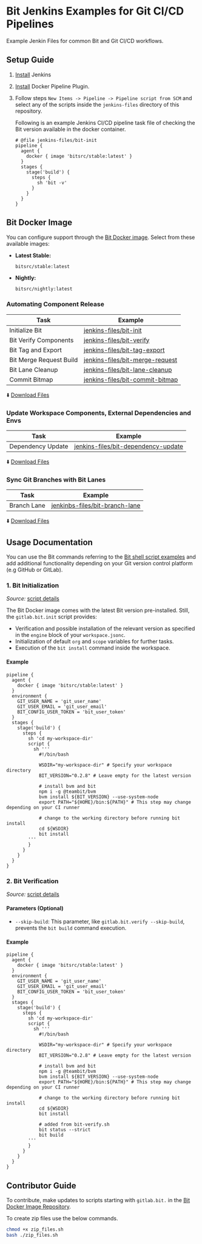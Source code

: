 # Bit Jenkins Examples for Git CI/CD Pipelines
Example Jenkin Files for common Bit and Git CI/CD workflows.

## Setup Guide

1. [Install](https://www.jenkins.io/doc/book/installing/) Jenkins
2. [Install](https://plugins.jenkins.io/docker-workflow/) Docker Pipeline Plugin.
3. Follow steps `New Items -> Pipeline -> Pipeline script from SCM` and select any of the scripts inside the `jenkins-files` directory of this repository.

    Following is an example Jenkins CI/CD pipeline task file of checking the Bit version available in the docker container.
  
    ```
    # @file jenkins-files/bit-init
    pipeline {
      agent {
        docker { image 'bitsrc/stable:latest' }
      }
      stages {
        stage('build') {
          steps {
            sh 'bit -v'
          }
        }
      }
    }
    ```

## Bit Docker Image
You can configure support through the [Bit Docker image](https://github.com/bit-tasks/bit-docker-image). Select from these available images:

- **Latest Stable:** 
  ```
  bitsrc/stable:latest
  ```
  
- **Nightly:** 
  ```bash
  bitsrc/nightly:latest
  ```

### Automating Component Release

| Task                        | Example                         | 
|-----------------------------|---------------------------------|
| Initialize Bit             | [jenkins-files/bit-init](/jenkins-files/bit-init)           |
| Bit Verify Components      | [jenkins-files/bit-verify](/jenkins-files/bit-verify)               |
| Bit Tag and Export         | [jenkins-files/bit-tag-export](/jenkins-files/bit-tag-export)       |
| Bit Merge Request Build    | [jenkins-files/bit-merge-request](/jenkins-files/bit-merge-request) |
| Bit Lane Cleanup           | [jenkins-files/bit-lane-cleanup](/jenkins-files/bit-lane-cleanup) |
| Commit Bitmap              | [jenkins-files/bit-commit-bitmap](/jenkins-files/bit-commit-bitmap) |

  :arrow_down: [Download Files](https://github.com/bit-tasks/github-action-examples/raw/main/downloads/automating-component-releases.zip)

### Update Workspace Components, External Dependencies and Envs

| Task                        | Example                         |
|-----------------------------|---------------------------------|
| Dependency Update           | [jenkins-files/bit-dependency-update](/jenkins-files/bit-dependency-update)   |

  :arrow_down: [Download Files](https://github.com/bit-tasks/github-action-examples/raw/main/downloads/dependency-update.zip)

### Sync Git Branches with Bit Lanes

| Task                        | Example                         |
|-----------------------------|---------------------------------|
| Branch Lane                 | [jenkinbs-files/bit-branch-lane](/jenkins-files/bit-branch-lane)  |

  :arrow_down: [Download Files](https://github.com/bit-tasks/github-action-examples/raw/main/downloads/branch-lane.zip)


## Usage Documentation

You can use the Bit commands referring to the [Bit shell script examples](https://github.com/bit-tasks/shell-scripts) and add additional functionality depending on your Git version control platform (e.g GitHub or GitLab).

### 1. Bit Initialization

*Source:* [script details](https://github.com/bit-tasks/shell-scripts/blob/main/scripts/bit-init.sh)

The Bit Docker image comes with the latest Bit version pre-installed. Still, the `gitlab.bit.init` script provides:

- Verification and possible installation of the relevant version as specified in the `engine` block of your `workspace.jsonc`.
- Initialization of default `org` and `scope` variables for further tasks.
- Execution of the `bit install` command inside the workspace.

#### Example

```
pipeline {
  agent {
    docker { image 'bitsrc/stable:latest' }
  }
  environment {
    GIT_USER_NAME = 'git_user_name'
    GIT_USER_EMAIL = 'git_user_email'
    BIT_CONFIG_USER_TOKEN = 'bit_user_token'
  }
  stages {
    stage('build') {
      steps {
        sh 'cd my-workspace-dir'
        script {
          sh '''
            #!/bin/bash
            
            WSDIR="my-workspace-dir" # Specify your workspace directory
            BIT_VERSION="0.2.8" # Leave empty for the latest version
            
            # install bvm and bit
            npm i -g @teambit/bvm
            bvm install ${BIT_VERSION} --use-system-node
            export PATH="${HOME}/bin:${PATH}" # This step may change depending on your CI runner
            
            # change to the working directory before running bit install
            cd ${WSDIR}
            bit install
        '''
        }
      }
    }
  }
}
```

### 2. Bit Verification

*Source:* [script details](https://github.com/bit-tasks/shell-scripts/blob/main/scripts/bit-verify.sh)

#### Parameters (Optional)

- `--skip-build`: This parameter, like `gitlab.bit.verify --skip-build`, prevents the `bit build` command execution.

#### Example

```
pipeline {
  agent {
    docker { image 'bitsrc/stable:latest' }
  }
  environment {
    GIT_USER_NAME = 'git_user_name'
    GIT_USER_EMAIL = 'git_user_email'
    BIT_CONFIG_USER_TOKEN = 'bit_user_token'
  }
  stages {
    stage('build') {
      steps {
        sh 'cd my-workspace-dir'
        script {
          sh '''
            #!/bin/bash
            
            WSDIR="my-workspace-dir" # Specify your workspace directory
            BIT_VERSION="0.2.8" # Leave empty for the latest version
            
            # install bvm and bit
            npm i -g @teambit/bvm
            bvm install ${BIT_VERSION} --use-system-node
            export PATH="${HOME}/bin:${PATH}" # This step may change depending on your CI runner
            
            # change to the working directory before running bit install
            cd ${WSDIR}
            bit install
            
            # added from bit-verify.sh
            bit status --strict
            bit build
        '''
        }
      }
    }
  }
}
```

## Contributor Guide

To contribute, make updates to scripts starting with `gitlab.bit.` in the [Bit Docker Image Repository](https://github.com/bit-tasks/bit-docker-image).

To create zip files use the below commands.

```bash
chmod +x zip_files.sh
bash ./zip_files.sh
```
